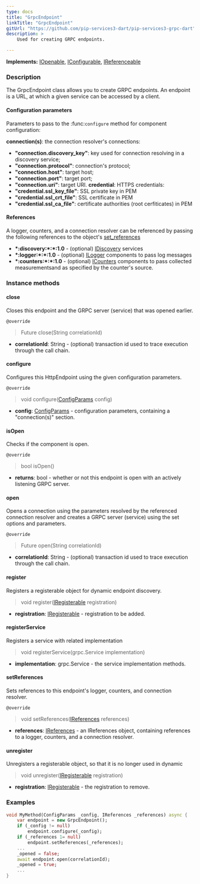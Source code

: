 ```yaml
---
type: docs
title: "GrpcEndpoint"
linkTitle: "GrpcEndpoint"
gitUrl: "https://github.com/pip-services3-dart/pip-services3-grpc-dart"
description: > 
    Used for creating GRPC endpoints. 

---
```


**Implements:** [IOpenable](../../../commons/run/iopenable), [IConfigurable](../../../commons/config/iconfigurable), [IReferenceable](../../../commons/refer/ireferenceable)


### Description 
The GrpcEndpoint class allows you to create GRPC endpoints. An endpoint is a URL, at which a given service can be accessed by a client.

#### Configuration parameters
Parameters to pass to the :func:`configure` method for component configuration:

**connection(s)**: the connection resolver's connections:
- **"connection.discovery_key"**: key used for connection resolving in a discovery service;
- **"connection.protocol"**: connection's protocol;
- **"connection.host"**: target host;
- **"connection.port"**: target port;
- **"connection.uri"**: target URI.
**credential**: HTTPS credentials:
- **"credential.ssl_key_file"**: SSL private key in PEM
- **"credential.ssl_crt_file"**: SSL certificate in PEM
- **"credential.ssl_ca_file"**: certificate authorities (root cerfiticates) in PEM

#### References
A logger, counters, and a connection resolver can be referenced by passing the
following references to the object's [set_references](#set_references)

- **\*:discovery:\*:\*:1.0** - (optional) [IDiscovery](../../../components/connect/idiscovery) services
- **\*:logger:\*:\*:1.0** - (optional) [ILogger](../../../components/log/ilogger) components to pass log messages
- **\*:counters:\*:\*:1.0** - (optional) [ICounters](../../../components/count/icounters) components to pass collected measurementsand as specified by the counter's source.


### Instance methods


#### close
Closes this endpoint and the GRPC server (service) that was opened earlier.

`@override`
> Future close(String correlationId)

- **correlationId**: String - (optional) transaction id used to trace execution through the call chain.


#### configure
Configures this HttpEndpoint using the given configuration parameters.

`@override`
> void configure([ConfigParams](../../../commons/config/config_params) config)

- **config**: [ConfigParams](../../../commons/config/config_params) - configuration parameters, containing a "connection(s)" section.


#### isOpen
Checks if the component is open.

`@override`
> bool isOpen()

- **returns**: bool - whether or not this endpoint is open with an actively listening GRPC server.


#### open
Opens a connection using the parameters resolved by the referenced connection resolver and creates a GRPC server (service) using the set options and parameters.

`@override`
> Future open(String correlationId)

- **correlationId**: String - (optional) transaction id used to trace execution through the call chain.


#### register
Registers a registerable object for dynamic endpoint discovery.

> void register([IRegisterable](../iregisterable) registration)

- **registration**: [IRegisterable](../iregisterable) - registration to be added.


#### registerService
Registers a service with related implementation

> void registerService(grpc.Service implementation)

- **implementation**: grpc.Service - the service implementation methods.

#### setReferences
Sets references to this endpoint's logger, counters, and connection resolver.

`@override`
> void setReferences([IReferences](../../../commons/refer/ireferences) references)
- **references**: [IReferences](../../../commons/refer/ireferences) - an IReferences object, containing references to a logger, counters, and a connection resolver.

#### unregister
Unregisters a registerable object, so that it is no longer used in dynamic 

> void unregister([IRegisterable](../iregisterable) registration)

- **registration**: [IRegisterable](../iregisterable) - the registration to remove.


### Examples

```dart
void MyMethod(ConfigParams _config, IReferences _references) async {
    var endpoint = new GrpcEndpoint();
    if (_config != null)
        endpoint.configure(_config);
    if (_references 1= null)
        endpoint.setReferences(_references);
    ...
    _opened = false;
    await endpoint.open(correlationId);
    _opened = true;
    ...
}
```


